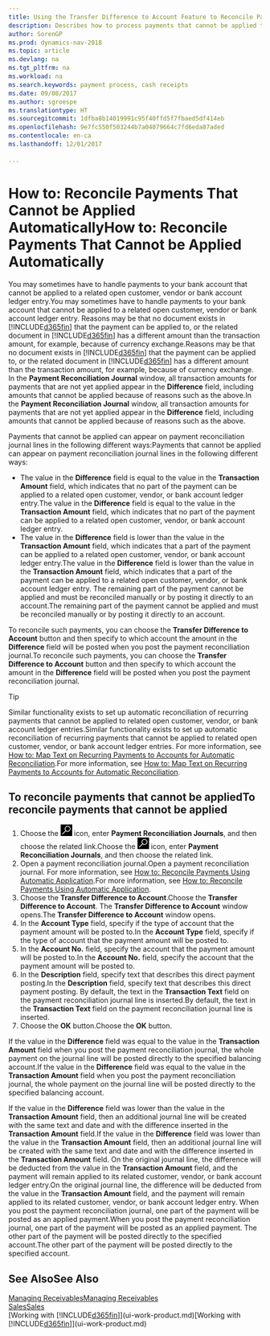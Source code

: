 ```yaml
---
title: Using the Transfer Difference to Account Feature to Reconcile Payments '
description: Describes how to process payments that cannot be applied to a document, for example, when an exchange rate causes amounts to differ.
author: SorenGP
ms.prod: dynamics-nav-2018
ms.topic: article
ms.devlang: na
ms.tgt_pltfrm: na
ms.workload: na
ms.search.keywords: payment process, cash receipts
ms.date: 09/08/2017
ms.author: sgroespe
ms.translationtype: HT
ms.sourcegitcommit: 1dfba8b14019991c95f40ffd5f7fbaed5df414eb
ms.openlocfilehash: 9e7fc550f503244b7a04079664c7fd6eda87aded
ms.contentlocale: en-ca
ms.lasthandoff: 12/01/2017

---
```

# <a name="how-to-reconcile-payments-that-cannot-be-applied-automatically"></a><span data-ttu-id="61ee4-103">How to: Reconcile Payments That Cannot be Applied Automatically</span><span class="sxs-lookup"><span data-stu-id="61ee4-103">How to: Reconcile Payments That Cannot be Applied Automatically</span></span>
<span data-ttu-id="61ee4-104">You may sometimes have to handle payments to your bank account that cannot be applied to a related open customer, vendor or bank account ledger entry.</span><span class="sxs-lookup"><span data-stu-id="61ee4-104">You may sometimes have to handle payments to your bank account that cannot be applied to a related open customer, vendor or bank account ledger entry.</span></span> <span data-ttu-id="61ee4-105">Reasons may be that no document exists in [!INCLUDE[d365fin](includes/d365fin_md.md)] that the payment can be applied to, or the related document in [!INCLUDE[d365fin](includes/d365fin_md.md)] has a different amount than the transaction amount, for example, because of currency exchange.</span><span class="sxs-lookup"><span data-stu-id="61ee4-105">Reasons may be that no document exists in [!INCLUDE[d365fin](includes/d365fin_md.md)] that the payment can be applied to, or the related document in [!INCLUDE[d365fin](includes/d365fin_md.md)] has a different amount than the transaction amount, for example, because of currency exchange.</span></span> <span data-ttu-id="61ee4-106">In the **Payment Reconciliation Journal** window, all transaction amounts for payments that are not yet applied appear in the **Difference** field, including amounts that cannot be applied because of reasons such as the above.</span><span class="sxs-lookup"><span data-stu-id="61ee4-106">In the **Payment Reconciliation Journal** window, all transaction amounts for payments that are not yet applied appear in the **Difference** field, including amounts that cannot be applied because of reasons such as the above.</span></span>

<span data-ttu-id="61ee4-107">Payments that cannot be applied can appear on payment reconciliation journal lines in the following different ways:</span><span class="sxs-lookup"><span data-stu-id="61ee4-107">Payments that cannot be applied can appear on payment reconciliation journal lines in the following different ways:</span></span>

* <span data-ttu-id="61ee4-108">The value in the **Difference** field is equal to the value in the **Transaction Amount** field, which indicates that no part of the payment can be applied to a related open customer, vendor, or bank account ledger entry.</span><span class="sxs-lookup"><span data-stu-id="61ee4-108">The value in the **Difference** field is equal to the value in the **Transaction Amount** field, which indicates that no part of the payment can be applied to a related open customer, vendor, or bank account ledger entry.</span></span>
* <span data-ttu-id="61ee4-109">The value in the **Difference** field is lower than the value in the **Transaction Amount** field, which indicates that a part of the payment can be applied to a related open customer, vendor, or bank account ledger entry.</span><span class="sxs-lookup"><span data-stu-id="61ee4-109">The value in the **Difference** field is lower than the value in the **Transaction Amount** field, which indicates that a part of the payment can be applied to a related open customer, vendor, or bank account ledger entry.</span></span> <span data-ttu-id="61ee4-110">The remaining part of the payment cannot be applied and must be reconciled manually or by posting it directly to an account.</span><span class="sxs-lookup"><span data-stu-id="61ee4-110">The remaining part of the payment cannot be applied and must be reconciled manually or by posting it directly to an account.</span></span>

<span data-ttu-id="61ee4-111">To reconcile such payments, you can choose the **Transfer Difference to Account** button and then specify to which account the amount in the **Difference** field will be posted when you post the payment reconciliation journal.</span><span class="sxs-lookup"><span data-stu-id="61ee4-111">To reconcile such payments, you can choose the **Transfer Difference to Account** button and then specify to which account the amount in the **Difference** field will be posted when you post the payment reconciliation journal.</span></span>

> [!TIP]  
>   <span data-ttu-id="61ee4-112">Similar functionality exists to set up automatic reconciliation of recurring payments that cannot be applied to related open customer, vendor, or bank account ledger entries.</span><span class="sxs-lookup"><span data-stu-id="61ee4-112">Similar functionality exists to set up automatic reconciliation of recurring payments that cannot be applied to related open customer, vendor, or bank account ledger entries.</span></span> <span data-ttu-id="61ee4-113">For more information, see [How to: Map Text on Recurring Payments to Accounts for Automatic Reconciliation](receivables-how-map-text-recurring-payments-accounts-auto-reconcilliation.md).</span><span class="sxs-lookup"><span data-stu-id="61ee4-113">For more information, see [How to: Map Text on Recurring Payments to Accounts for Automatic Reconciliation](receivables-how-map-text-recurring-payments-accounts-auto-reconcilliation.md).</span></span>

## <a name="to-reconcile-payments-that-cannot-be-applied"></a><span data-ttu-id="61ee4-114">To reconcile payments that cannot be applied</span><span class="sxs-lookup"><span data-stu-id="61ee4-114">To reconcile payments that cannot be applied</span></span>
1. <span data-ttu-id="61ee4-115">Choose the ![Search for Page or Report](media/ui-search/search_small.png "Search for Page or Report icon") icon, enter **Payment Reconciliation Journals**, and then choose the related link.</span><span class="sxs-lookup"><span data-stu-id="61ee4-115">Choose the ![Search for Page or Report](media/ui-search/search_small.png "Search for Page or Report icon") icon, enter **Payment Reconciliation Journals**, and then choose the related link.</span></span>
2. <span data-ttu-id="61ee4-116">Open a payment reconciliation journal.</span><span class="sxs-lookup"><span data-stu-id="61ee4-116">Open a payment reconciliation journal.</span></span> <span data-ttu-id="61ee4-117">For more information, see [How to: Reconcile Payments Using Automatic Application](receivables-how-reconcile-payments-auto-application.md).</span><span class="sxs-lookup"><span data-stu-id="61ee4-117">For more information, see [How to: Reconcile Payments Using Automatic Application](receivables-how-reconcile-payments-auto-application.md).</span></span>
3. <span data-ttu-id="61ee4-118">Choose the **Transfer Difference to Account**.</span><span class="sxs-lookup"><span data-stu-id="61ee4-118">Choose the **Transfer Difference to Account**.</span></span> <span data-ttu-id="61ee4-119">The **Transfer Difference to Account** window opens.</span><span class="sxs-lookup"><span data-stu-id="61ee4-119">The **Transfer Difference to Account** window opens.</span></span>
4. <span data-ttu-id="61ee4-120">In the **Account Type** field, specify if the type of account that the payment amount will be posted to.</span><span class="sxs-lookup"><span data-stu-id="61ee4-120">In the **Account Type** field, specify if the type of account that the payment amount will be posted to.</span></span>
5. <span data-ttu-id="61ee4-121">In the **Account No.** field, specify the account that the payment amount will be posted to.</span><span class="sxs-lookup"><span data-stu-id="61ee4-121">In the **Account No.** field, specify the account that the payment amount will be posted to.</span></span>
6. <span data-ttu-id="61ee4-122">In the **Description** field, specify text that describes this direct payment posting.</span><span class="sxs-lookup"><span data-stu-id="61ee4-122">In the **Description** field, specify text that describes this direct payment posting.</span></span> <span data-ttu-id="61ee4-123">By default, the text in the **Transaction Text** field on the payment reconciliation journal line is inserted.</span><span class="sxs-lookup"><span data-stu-id="61ee4-123">By default, the text in the **Transaction Text** field on the payment reconciliation journal line is inserted.</span></span>
7. <span data-ttu-id="61ee4-124">Choose the **OK** button.</span><span class="sxs-lookup"><span data-stu-id="61ee4-124">Choose the **OK** button.</span></span>

<span data-ttu-id="61ee4-125">If the value in the **Difference** field was equal to the value in the **Transaction Amount** field when you post the payment reconciliation journal, the whole payment on the journal line will be posted directly to the specified balancing account.</span><span class="sxs-lookup"><span data-stu-id="61ee4-125">If the value in the **Difference** field was equal to the value in the **Transaction Amount** field when you post the payment reconciliation journal, the whole payment on the journal line will be posted directly to the specified balancing account.</span></span>

<span data-ttu-id="61ee4-126">If the value in the **Difference** field was lower than the value in the **Transaction Amount** field, then an additional journal line will be created with the same text and date and with the difference inserted in the **Transaction Amount** field.</span><span class="sxs-lookup"><span data-stu-id="61ee4-126">If the value in the **Difference** field was lower than the value in the **Transaction Amount** field, then an additional journal line will be created with the same text and date and with the difference inserted in the **Transaction Amount** field.</span></span> <span data-ttu-id="61ee4-127">On the original journal line, the difference will be deducted from the value in the **Transaction Amount** field, and the payment will remain applied to its related customer, vendor, or bank account ledger entry.</span><span class="sxs-lookup"><span data-stu-id="61ee4-127">On the original journal line, the difference will be deducted from the value in the **Transaction Amount** field, and the payment will remain applied to its related customer, vendor, or bank account ledger entry.</span></span> <span data-ttu-id="61ee4-128">When you post the payment reconciliation journal, one part of the payment will be posted as an applied payment.</span><span class="sxs-lookup"><span data-stu-id="61ee4-128">When you post the payment reconciliation journal, one part of the payment will be posted as an applied payment.</span></span> <span data-ttu-id="61ee4-129">The other part of the payment will be posted directly to the specified account.</span><span class="sxs-lookup"><span data-stu-id="61ee4-129">The other part of the payment will be posted directly to the specified account.</span></span>

## <a name="see-also"></a><span data-ttu-id="61ee4-130">See Also</span><span class="sxs-lookup"><span data-stu-id="61ee4-130">See Also</span></span>
[<span data-ttu-id="61ee4-131">Managing Receivables</span><span class="sxs-lookup"><span data-stu-id="61ee4-131">Managing Receivables</span></span>](receivables-manage-receivables.md)  
[<span data-ttu-id="61ee4-132">Sales</span><span class="sxs-lookup"><span data-stu-id="61ee4-132">Sales</span></span>](sales-manage-sales.md)  
<span data-ttu-id="61ee4-133">[Working with [!INCLUDE[d365fin](includes/d365fin_md.md)]](ui-work-product.md)</span><span class="sxs-lookup"><span data-stu-id="61ee4-133">[Working with [!INCLUDE[d365fin](includes/d365fin_md.md)]](ui-work-product.md)</span></span>

